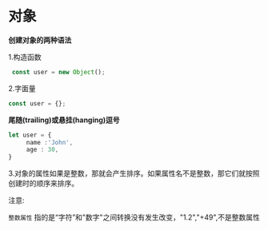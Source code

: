 # 对象

**创建对象的两种语法**

1.构造函数

```ts
 const user = new Object();    
```

2.字面量

```ts
const user = {};
```



**尾随(trailing)或悬挂(hanging)逗号**

```ts
let user = {
     name :'John',
     age : 30,
}
```

3.对象的属性如果是整数，那就会产生排序。如果属性名不是整数，那它们就按照创建时的顺序来排序。

 

注意:

 `整数属性` 指的是“字符”和"数字"之间转换没有发生改变，"1.2","+49",不是整数属性


